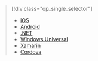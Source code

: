 > [!div class="op_single_selector"]
> * [iOS](../articles/active-directory/active-directory-devquickstarts-ios.md)
> * [Android](../articles/active-directory/active-directory-devquickstarts-android.md)
> * [.NET](../articles/active-directory/active-directory-devquickstarts-dotnet.md)
> * [Windows Universal](../articles/active-directory/active-directory-devquickstarts-windowsstore.md)
> * [Xamarin](../articles/active-directory/active-directory-devquickstarts-xamarin.md)
> * [Cordova](../articles/active-directory/active-directory-devquickstarts-cordova.md)
> 
> 

